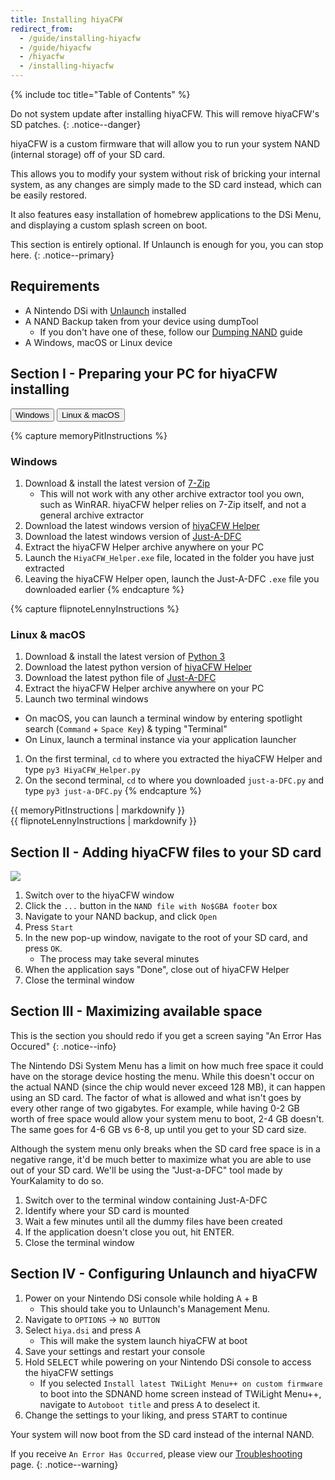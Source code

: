 ```yaml
---
title: Installing hiyaCFW
redirect_from:
  - /guide/installing-hiyacfw
  - /guide/hiyacfw
  - /hiyacfw
  - /installing-hiyacfw
---
```


{% include toc title="Table of Contents" %}

Do not system update after installing hiyaCFW. This will remove hiyaCFW's SD patches.
{: .notice--danger}

hiyaCFW is a custom firmware that will allow you to run your system NAND (internal storage) off of your SD card.

This allows you to modify your system without risk of bricking your internal system, as any changes are simply made to the SD card instead, which can be easily restored.

It also features easy installation of homebrew applications to the DSi Menu, and displaying a custom splash screen on boot.

This section is entirely optional. If Unlaunch is enough for you, you can stop here.
{: .notice--primary}

## Requirements
- A Nintendo DSi with [Unlaunch](/installing-unlaunch) installed
- A NAND Backup taken from your device using dumpTool
  - If you don't have one of these, follow our [Dumping NAND](dumping-nand) guide
- A Windows, macOS or Linux device

## Section I - Preparing your PC for hiyaCFW installing

<button class="tablinks btn btn--large btn--primary" id="defaultOpen" onclick="openTab(event, 'memoryPitInstructions')">Windows</button>
<button class="tablinks btn btn--large btn--info" onclick="openTab(event, 'flipnoteLennyInstructions')">Linux & macOS</button>

{% capture memoryPitInstructions %}
### Windows

1. Download & install the latest version of [7-Zip](https://www.7-zip.org/download.html)
   - This will not work with any other archive extractor tool you own, such as WinRAR. hiyaCFW helper relies on 7-Zip itself, and not a general archive extractor
1. Download the latest windows version of [hiyaCFW Helper](https://github.com/mondul/HiyaCFW-Helper/releases)
1. Download the latest windows version of [Just-A-DFC](https://github.com/yourkalamity/just-a-dfc/releases)
1. Extract the hiyaCFW Helper archive anywhere on your PC
1. Launch the `HiyaCFW_Helper.exe` file, located in the folder you have just extracted
1. Leaving the hiyaCFW Helper open, launch the Just-A-DFC `.exe` file you downloaded earlier
{% endcapture %}

{% capture flipnoteLennyInstructions %}
### Linux & macOS

1. Download & install the latest version of [Python 3](https://www.python.org/downloads/)
1. Download the latest python version of [hiyaCFW Helper](https://github.com/mondul/HiyaCFW-Helper/releases)
1. Download the latest python file of [Just-A-DFC](https://github.com/yourkalamity/just-a-dfc/releases)
1. Extract the hiyaCFW Helper archive anywhere on your PC
1. Launch two terminal windows
  - On macOS, you can launch a terminal window by entering spotlight search (`Command` + `Space Key`) & typing "Terminal"
  - On Linux, launch a terminal instance via your application launcher
1. On the first terminal, `cd` to where you extracted the hiyaCFW Helper and type `py3 HiyaCFW_Helper.py`
1. On the second terminal, `cd` to where you downloaded `just-a-DFC.py` and type `py3 just-a-DFC.py`
{% endcapture %}

<div id="memoryPitInstructions" class="blanktabcontent">{{ memoryPitInstructions | markdownify }}</div>
<div id="flipnoteLennyInstructions" class="blanktabcontent">{{ flipnoteLennyInstructions | markdownify }}</div>

<script>
	let tabcontent = document.getElementsByClassName("blanktabcontent");
	let tablinks = document.getElementsByClassName("tablinks");

	function openTab(evt, tabName) {
		let element;

		for (element of tabcontent) {
			element.style.display = "none";
		}

		for (element of tablinks) {
			element.className = element.className.replace("btn--primary", "btn--info");
			if (!element.className.includes('btn--info'))
				element.className += " btn--info";
		}

		document.getElementById(tabName).style.display = "block";
		evt.currentTarget.className = evt.currentTarget.className.replace("btn--info", "btn--primary");
	}

	// Get the element with id="defaultOpen" and click on it
	document.getElementById("defaultOpen").click();
</script>

## Section II - Adding hiyaCFW files to your SD card
![](https://camo.githubusercontent.com/538f1d70409d6b38170ef7d845b7818bd902fd87/68747470733a2f2f696d6167652e6962622e636f2f68687a4b524c2f53637265656e2d53686f742d323031382d31302d31382d61742d31362d33302d31382e706e67)

1. Switch over to the hiyaCFW window
1. Click the `...` button in the `NAND file with No$GBA footer` box
1. Navigate to your NAND backup, and click `Open`
1. Press `Start`
1. In the new pop-up window, navigate to the root of your SD card, and press `OK`.
   - The process may take several minutes
1. When the application says "Done", close out of hiyaCFW Helper
1. Close the terminal window

## Section III - Maximizing available space

This is the section you should redo if you get a screen saying "An Error Has Occured"
{: .notice--info}

The Nintendo DSi System Menu has a limit on how much free space it could have on the storage device hosting the menu. While this doesn't occur on the actual NAND (since the chip would never exceed 128 MB), it can happen using an SD card. The factor of what is allowed and what isn't goes by every other range of two gigabytes. For example, while having 0-2 GB worth of free space would allow your system menu to boot, 2-4 GB doesn't. The same goes for 4-6 GB vs 6-8, up until you get to your SD card size.

Although the system menu only breaks when the SD card free space is in a negative range, it'd be much better to maximize what you are able to use out of your SD card. We'll be using the "Just-a-DFC" tool made by YourKalamity to do so.

1. Switch over to the terminal window containing Just-A-DFC
1. Identify where your SD card is mounted
1. Wait a few minutes until all the dummy files have been created
1. If the application doesn't close you out, hit ENTER.
1. Close the terminal window

## Section IV - Configuring Unlaunch and hiyaCFW

1. Power on your Nintendo DSi console while holding <kbd>A</kbd> + <kbd>B</kbd>
   - This should take you to Unlaunch's Management Menu.
1. Navigate to `OPTIONS` -> `NO BUTTON`
1. Select `hiya.dsi` and press <kbd>A</kbd>
   - This will make the system launch hiyaCFW at boot
1. Save your settings and restart your console
1. Hold <kbd>SELECT</kbd> while powering on your Nintendo DSi console to access the hiyaCFW settings
   - If you selected `Install latest TWiLight Menu++ on custom firmware` to boot into the SDNAND home screen instead of TWiLight Menu++, navigate to `Autoboot title` and press <kbd>A</kbd> to deselect it.
1. Change the settings to your liking, and press <kbd>START</kbd> to continue

Your system will now boot from the SD card instead of the internal NAND.

If you receive `An Error Has Occurred`, please view our [Troubleshooting](troubleshooting) page.
{: .notice--warning}
